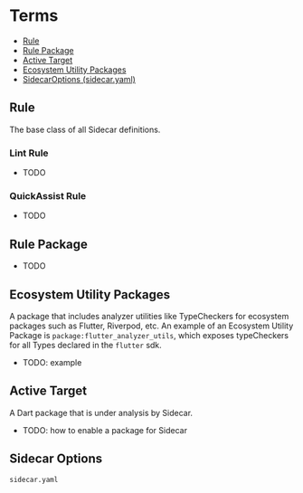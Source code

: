 # Terms
 
- [Rule](#rule)
- [Rule Package](#rule-package)
- [Active Target](#active-target)
- [Ecosystem Utility Packages](#ecosystem-utility-packages)
- [SidecarOptions (sidecar.yaml)](#sidecar-options)


## Rule <a name="rule"></a>

The base class of all Sidecar definitions.

### Lint Rule

- TODO

### QuickAssist Rule

- TODO

## Rule Package<a name="rule-package"></a>

- TODO

## Ecosystem Utility Packages <a name="ecosystem-utility-packages"></a>

A package that includes analyzer utilities like TypeCheckers for ecosystem packages such as Flutter, Riverpod, etc. An example of an Ecosystem Utility Package is ```package:flutter_analyzer_utils```, which exposes typeCheckers for all Types declared in the ```flutter``` sdk.

- TODO: example

## Active Target <a name="active-target"></a>

A Dart package that is under analysis by Sidecar.

- TODO: how to enable a package for Sidecar

## Sidecar Options <a name="sidecar-options"></a>

```sidecar.yaml```